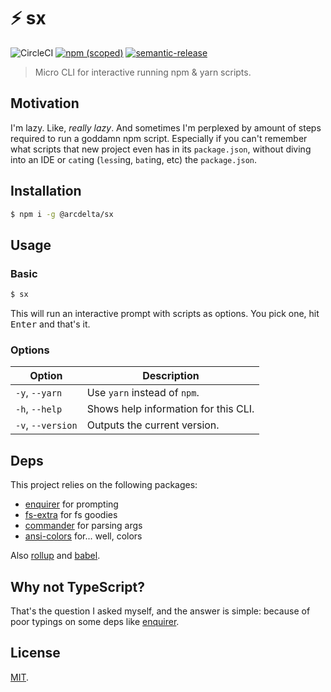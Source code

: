 # :zap: sx

![CircleCI](https://img.shields.io/circleci/build/github/arcdelta/sx/master)
[![npm (scoped)](https://img.shields.io/npm/v/@arcdelta/sx?label=npm)](https://www.npmjs.com/package/@arcdelta/sx)
[![semantic-release](https://img.shields.io/badge/semantic-release-e10079)](https://github.com/semantic-release/semantic-release)

> Micro CLI for interactive running npm & yarn scripts.

## Motivation

I'm lazy. Like, *really lazy*. And sometimes I'm perplexed by amount of steps
required to run a goddamn npm script. Especially if you can't remember what
scripts that new project even has in its `package.json`, without diving into an
IDE or `cat`ing (`less`ing, `bat`ing, etc) the `package.json`.

## Installation

```bash
$ npm i -g @arcdelta/sx
```

## Usage

### Basic

```bash
$ sx
```

This will run an interactive prompt with scripts as options. You pick one, hit
<kbd>Enter</kbd> and that's it.

### Options

| Option            | Description                          |
| ----------------- | ------------------------------------ |
| `-y`, `--yarn`    | Use `yarn` instead of `npm`.         |
| `-h`, `--help`    | Shows help information for this CLI. |
| `-v`, `--version` | Outputs the current version.         |

## Deps

This project relies on the following packages:

- [enquirer](https://github.com/enquirer/enquirer) for prompting
- [fs-extra](https://github.com/jprichardson/node-fs-extra) for fs goodies
- [commander](https://github.com/tj/commander.js#readme) for parsing args
- [ansi-colors](https://github.com/doowb/ansi-colors) for... well, colors

Also [rollup](https://rollupjs.org/) and [babel](https://babeljs.io/).

## Why not TypeScript?

That's the question I asked myself, and the answer is simple: because of poor
typings on some deps like [enquirer](https://github.com/enquirer/enquirer).

## License

[MIT](https://github.com/arcdelta/sx/blob/master/LICENSE).
